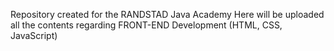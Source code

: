 Repository created for the RANDSTAD Java Academy
Here will be uploaded all the contents regarding FRONT-END Development (HTML, CSS, JavaScript)